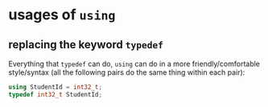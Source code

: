 # usages of `using`

## replacing the keyword `typedef`

Everything that `typedef` can do, `using` can do in a more friendly/comfortable style/syntax (all the following pairs do the same thing within each pair):

```cpp
using StudentId = int32_t;
typedef int32_t StudentId;
```
